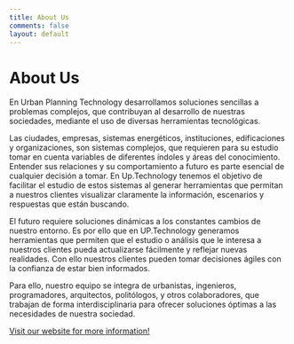```yaml
---
title: About Us
comments: false
layout: default
---
```


# About Us
En Urban Planning Technology desarrollamos soluciones sencillas a problemas complejos, que contribuyan al desarrollo de nuestras sociedades, mediante el uso de diversas herramientas tecnológicas.

Las ciudades, empresas, sistemas energéticos, instituciones, edificaciones y organizaciones, son sistemas complejos, que requieren para su estudio tomar en cuenta variables de diferentes índoles y áreas del conocimiento. Entender sus relaciones y su comportamiento a futuro es parte esencial de cualquier decisión a tomar. En Up.Technology tenemos el objetivo de facilitar el estudio de estos sistemas al generar herramientas que permitan a nuestros clientes visualizar claramente la información, escenarios y respuestas que están buscando.

El futuro requiere soluciones dinámicas a los constantes cambios de nuestro entorno. Es por ello que en UP.Technology generamos herramientas que permiten que el estudio o análisis que le interesa a nuestros clientes pueda actualizarse fácilmente y reflejar nuevas realidades. Con ello nuestros clientes pueden tomar decisiones ágiles con la confianza de estar bien informados.

Para ello, nuestro equipo se integra de urbanistas, ingenieros, programadores, arquitectos, politólogos, y otros colaboradores, que trabajan de forma interdisciplinaria para ofrecer soluciones óptimas a las necesidades de nuestra sociedad.

[Visit our website for more information!](https://up.technology/)